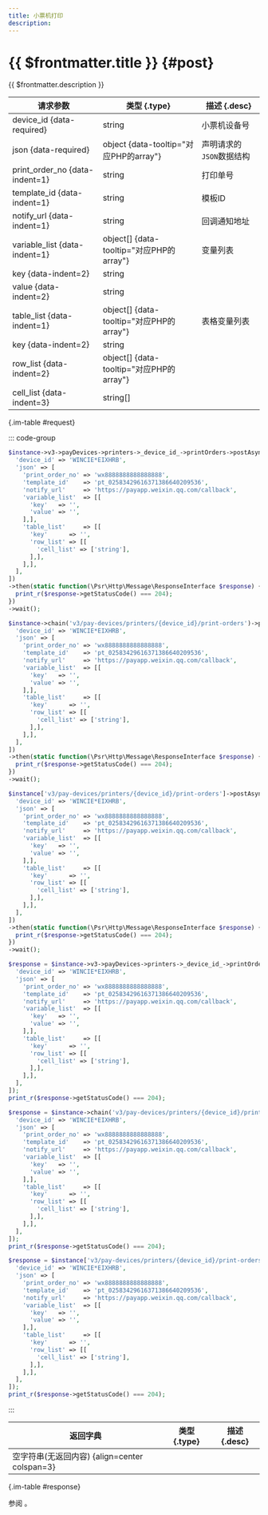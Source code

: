 ```yaml
---
title: 小票机打印
description: 
---
```


# {{ $frontmatter.title }} {#post}

{{ $frontmatter.description }}

| 请求参数 | 类型 {.type} | 描述 {.desc}
| --- | --- | ---
| device_id {data-required} | string | 小票机设备号
| json {data-required} | object {data-tooltip="对应PHP的array"} | 声明请求的`JSON`数据结构
| print_order_no {data-indent=1} | string | 打印单号
| template_id {data-indent=1} | string | 模板ID
| notify_url {data-indent=1} | string | 回调通知地址
| variable_list {data-indent=1} | object[] {data-tooltip="对应PHP的array"} | 变量列表
| key {data-indent=2} | string | 
| value {data-indent=2} | string | 
| table_list {data-indent=1} | object[] {data-tooltip="对应PHP的array"} | 表格变量列表
| key {data-indent=2} | string | 
| row_list {data-indent=2} | object[] {data-tooltip="对应PHP的array"} | 
| cell_list {data-indent=3} | string[] | 

{.im-table #request}

::: code-group

```php [异步纯链式]
$instance->v3->payDevices->printers->_device_id_->printOrders->postAsync([
  'device_id' => 'WINCIE*EIXHRB',
  'json' => [
    'print_order_no' => 'wx8888888888888888',
    'template_id'    => 'pt_02583429616371386640209536',
    'notify_url'     => 'https://payapp.weixin.qq.com/callback',
    'variable_list'  => [[
      'key'   => '',
      'value' => '',
    ],],
    'table_list'     => [[
      'key'      => '',
      'row_list' => [[
        'cell_list' => ['string'],
      ],],
    ],],
  ],
])
->then(static function(\Psr\Http\Message\ResponseInterface $response) {
  print_r($response->getStatusCode() === 204);
})
->wait();
```

```php [异步声明式]
$instance->chain('v3/pay-devices/printers/{device_id}/print-orders')->postAsync([
  'device_id' => 'WINCIE*EIXHRB',
  'json' => [
    'print_order_no' => 'wx8888888888888888',
    'template_id'    => 'pt_02583429616371386640209536',
    'notify_url'     => 'https://payapp.weixin.qq.com/callback',
    'variable_list'  => [[
      'key'   => '',
      'value' => '',
    ],],
    'table_list'     => [[
      'key'      => '',
      'row_list' => [[
        'cell_list' => ['string'],
      ],],
    ],],
  ],
])
->then(static function(\Psr\Http\Message\ResponseInterface $response) {
  print_r($response->getStatusCode() === 204);
})
->wait();
```

```php [异步属性式]
$instance['v3/pay-devices/printers/{device_id}/print-orders']->postAsync([
  'device_id' => 'WINCIE*EIXHRB',
  'json' => [
    'print_order_no' => 'wx8888888888888888',
    'template_id'    => 'pt_02583429616371386640209536',
    'notify_url'     => 'https://payapp.weixin.qq.com/callback',
    'variable_list'  => [[
      'key'   => '',
      'value' => '',
    ],],
    'table_list'     => [[
      'key'      => '',
      'row_list' => [[
        'cell_list' => ['string'],
      ],],
    ],],
  ],
])
->then(static function(\Psr\Http\Message\ResponseInterface $response) {
  print_r($response->getStatusCode() === 204);
})
->wait();
```

```php [同步纯链式]
$response = $instance->v3->payDevices->printers->_device_id_->printOrders->post([
  'device_id' => 'WINCIE*EIXHRB',
  'json' => [
    'print_order_no' => 'wx8888888888888888',
    'template_id'    => 'pt_02583429616371386640209536',
    'notify_url'     => 'https://payapp.weixin.qq.com/callback',
    'variable_list'  => [[
      'key'   => '',
      'value' => '',
    ],],
    'table_list'     => [[
      'key'      => '',
      'row_list' => [[
        'cell_list' => ['string'],
      ],],
    ],],
  ],
]);
print_r($response->getStatusCode() === 204);
```

```php [同步声明式]
$response = $instance->chain('v3/pay-devices/printers/{device_id}/print-orders')->post([
  'device_id' => 'WINCIE*EIXHRB',
  'json' => [
    'print_order_no' => 'wx8888888888888888',
    'template_id'    => 'pt_02583429616371386640209536',
    'notify_url'     => 'https://payapp.weixin.qq.com/callback',
    'variable_list'  => [[
      'key'   => '',
      'value' => '',
    ],],
    'table_list'     => [[
      'key'      => '',
      'row_list' => [[
        'cell_list' => ['string'],
      ],],
    ],],
  ],
]);
print_r($response->getStatusCode() === 204);
```

```php [同步属性式]
$response = $instance['v3/pay-devices/printers/{device_id}/print-orders']->post([
  'device_id' => 'WINCIE*EIXHRB',
  'json' => [
    'print_order_no' => 'wx8888888888888888',
    'template_id'    => 'pt_02583429616371386640209536',
    'notify_url'     => 'https://payapp.weixin.qq.com/callback',
    'variable_list'  => [[
      'key'   => '',
      'value' => '',
    ],],
    'table_list'     => [[
      'key'      => '',
      'row_list' => [[
        'cell_list' => ['string'],
      ],],
    ],],
  ],
]);
print_r($response->getStatusCode() === 204);
```

:::

| 返回字典 | 类型 {.type} | 描述 {.desc}
| --- | --- | ---
| 空字符串(无返回内容) {align=center colspan=3}

{.im-table #response}

参阅 。
